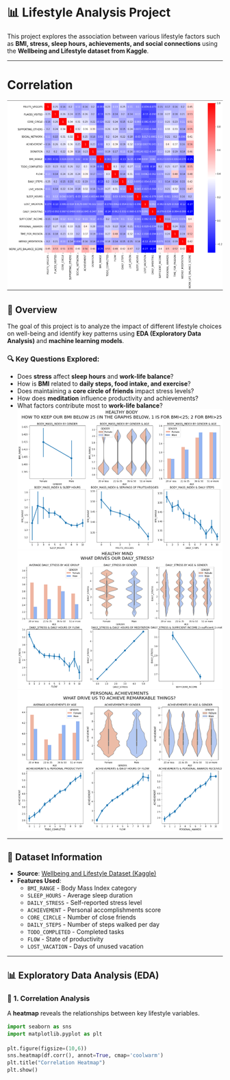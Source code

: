 # 📊 Lifestyle Analysis Project  

This project explores the association between various lifestyle factors such as **BMI, stress, sleep hours, achievements, and social connections** using the **Wellbeing and Lifestyle dataset from Kaggle**.  

---
# Correlation
![Outcome](correlation.png)
## 📌 Overview  
The goal of this project is to analyze the impact of different lifestyle choices on well-being and identify key patterns using **EDA (Exploratory Data Analysis)** and **machine learning models**.  

### 🔍 **Key Questions Explored:**  
- Does **stress** affect **sleep hours** and **work-life balance**?  
- How is **BMI** related to **daily steps, food intake, and exercise**?  
- Does maintaining a **core circle of friends** impact stress levels?  
- How does **meditation** influence productivity and achievements?  
- What factors contribute most to **work-life balance**?  
![healthybody](healthy_body.png)
![healthymind](healthy_mind.png)
![achievement](personal_achievement.png)
---

## 📂 Dataset Information  
- **Source**: [Wellbeing and Lifestyle Dataset (Kaggle)](https://www.kaggle.com/)  
- **Features Used**:  
  - `BMI_RANGE` - Body Mass Index category  
  - `SLEEP_HOURS` - Average sleep duration  
  - `DAILY_STRESS` - Self-reported stress level  
  - `ACHIEVEMENT` - Personal accomplishments score  
  - `CORE_CIRCLE` - Number of close friends  
  - `DAILY_STEPS` - Number of steps walked per day  
  - `TODO_COMPLETED` - Completed tasks  
  - `FLOW` - State of productivity  
  - `LOST_VACATION` - Days of unused vacation  

---

## 📊 Exploratory Data Analysis (EDA)  

### 🔹 **1. Correlation Analysis**  
A **heatmap** reveals the relationships between key lifestyle variables.  

```python
import seaborn as sns
import matplotlib.pyplot as plt

plt.figure(figsize=(10,6))
sns.heatmap(df.corr(), annot=True, cmap='coolwarm')
plt.title("Correlation Heatmap")
plt.show()
